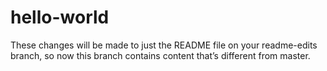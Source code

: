 # hello-world

These changes will be made to just the README file on your readme-edits branch, so now this branch contains content that’s different from master.
